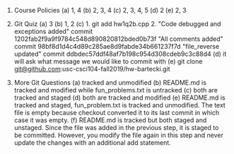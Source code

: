 1. Course Policies
(a) 1, 4 
(b) 2, 3, 4
(c) 2, 3, 4, 5
(d) 2
(e) 2, 3

2. Git Quiz
(a) 3
(b) 1, 2
(c) 1. git add hw1q2b.cpp
    2. "Code debugged and exceptions added" commit 1202fab2f9a9f9784c548d890820812bded0b73f
    "All comments added" commit 98bf8d1d4c4d89c285ae8d9fabde34b661237f7d
    "file_reverse updated" commit ddbdec57ddf48af7b198c954d308cdeb9c3c88d4
(d) it will ask what message we would like to commit with
(e) git clone git@github.com:usc-csci104-fall2019/hw-bartecki.git

3. More Git Questions 
(a) tracked and unmodified
(b) README.md is tracked and modified while fun_problems.txt is untracked
(c) both are tracked and staged 
(d) both are tracked and modified
(e) README.md is tracked and staged, fun_problem.txt is tracked and unmodified. The text file is empty because checkout converted it to its last commit in which case it was empty. 
(f) README.md is tracked but both staged and unstaged. Since the file was added in the previous step, it is staged to be committed. However, you modify the file again in this step and never update the changes with an additional add statement. 